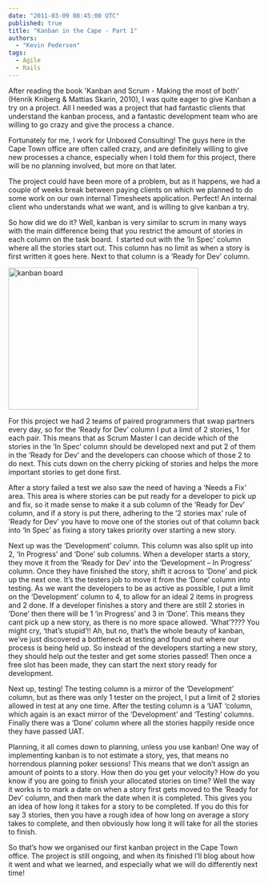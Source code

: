 ```yaml
---
date: "2011-03-09 08:45:00 UTC"
published: true
title: "Kanban in the Cape - Part 1"
authors:
  - "Kevin Pedersen"
tags:
  - Agile
  - Rails
---
```


<p>After reading the book &#39;Kanban and Scrum - Making the most of both&#39; (Henrik Kniberg &amp; Mattias Skarin, 2010), I was quite eager to give Kanban a try on a project. All I needed was a project that had fantastic clients that understand the kanban process, and a fantastic development team who are willing to go crazy and give the process a chance.</p>
<meta content="text/html;charset=UTF-8" http-equiv="Content-Type" />
<meta content="text/html;charset=UTF-8" http-equiv="Content-Type" />
<p>Fortunately for me, I work for Unboxed Consulting! The guys here in the Cape Town office are often called crazy, and are definitely willing to give new processes a chance, especially when I told them for this project, there will be no planning involved, but more on that later.</p>
<p>The project could have been more of a problem, but as it happens, we had a couple of weeks break between paying clients on which we planned to do some work on our own internal Timesheets application. Perfect! An internal client who understands what we want, and is willing to give kanban a try.</p>
<p>So how did we do it? Well, kanban is very similar to scrum in many ways with the main difference being that you restrict the amount of stories in each column on the task board.&nbsp; I started out with the &lsquo;In Spec&rsquo; column where all the stories start out. This column has no limit as when a story is first written it goes here. Next to that column is a &lsquo;Ready for Dev&rsquo; column.</p>
<meta content="text/html;charset=UTF-8" http-equiv="Content-Type" />
<meta content="text/html;charset=UTF-8" http-equiv="Content-Type" />
<p><span><img alt="kanban board" src="https://s3-eu-west-1.amazonaws.com/unboxed-web-image-uploader/6462f15f16ed194eb295f33458509a34.jpg" style="width: 380px; height: 284px; " /></span></p>
<p>For this project we had 2 teams of paired programmers that swap partners every day, so for the &lsquo;Ready for Dev&rsquo; column I put a limit of 2 stories, 1 for each pair. This means that as Scrum Master I can decide which of the stories in the &lsquo;In Spec&rsquo; column should be developed next and put 2 of them in the &lsquo;Ready for Dev&rsquo; and the developers can choose which of those 2 to do next. This cuts down on the cherry picking of stories and helps the more important stories to get done first.</p>
<meta content="text/html;charset=UTF-8" http-equiv="Content-Type" />
<p>After a story failed a test we also saw the need of having a &lsquo;Needs a Fix&rsquo; area. This area is where stories can be put ready for a developer to pick up and fix, so it made sense to make it a sub column of the &lsquo;Ready for Dev&rsquo; column, and if a story is put there, adhering to the &lsquo;2 stories max&rsquo; rule of &lsquo;Ready for Dev&rsquo; you have to move one of the stories out of that column back into &lsquo;In Spec&rsquo; as fixing a story takes priority over starting a new story.</p>
<p>Next up was the &lsquo;Development&rsquo; column. This column was also split up into 2, &lsquo;In Progress&rsquo; and &lsquo;Done&rsquo; sub columns. When a developer starts a story, they move it from the &lsquo;Ready for Dev&rsquo; into the &lsquo;Development &ndash; In Progress&rsquo; column. Once they have finished the story, shift it across to &lsquo;Done&rsquo; and pick up the next one. It&rsquo;s the testers job to move it from the &lsquo;Done&rsquo; column into testing. As we want the developers to be as active as possible, I put a limit on the &lsquo;Development&rsquo; column to 4, to allow for an ideal 2 items in progress and 2 done. If a developer finishes a story and there are still 2 stories in &lsquo;Done&rsquo; then there will be 1 &lsquo;in Progress&rsquo; and 3 in &lsquo;Done&rsquo;. This means they cant pick up a new story, as there is no more space allowed. &lsquo;What&rsquo;???? You might cry, &lsquo;that&rsquo;s stupid&rsquo;!! Ah, but no, that&rsquo;s the whole beauty of kanban, we&rsquo;ve just discovered a bottleneck at testing and found out where our process is being held up. So instead of the developers starting a new story, they should help out the tester and get some stories passed! Then once a free slot has been made, they can start the next story ready for development.</p>
<p>Next up, testing! The testing column is a mirror of the &lsquo;Development&rsquo; column, but as there was only 1 tester on the project, I put a limit of 2 stories allowed in test at any one time. After the testing column is a &lsquo;UAT &lsquo;column, which again is an exact mirror of the &lsquo;Development&rsquo; and &lsquo;Testing&rsquo; columns. Finally there was a &lsquo;Done&rsquo; column where all the stories happily reside once they have passed UAT.</p>
<p>Planning, it all comes down to planning, unless you use kanban! One way of implementing kanban is to not estimate a story, yes, that means no horrendous planning poker sessions! This means that we don&rsquo;t assign an amount of points to a story. How then do you get your velocity? How do you know if you are going to finish your allocated stories on time? Well the way it works is to mark a date on when a story first gets moved to the &lsquo;Ready for Dev&rsquo; column, and then mark the date when it is completed. This gives you an idea of how long it takes for a story to be completed. If you do this for say 3 stories, then you have a rough idea of how long on average a story takes to complete, and then obviously how long it will take for all the stories to finish.</p>
<p>So that&rsquo;s how we organised our first kanban project in the Cape Town office. The project is still ongoing, and when its finished I&rsquo;ll blog about how it went and what we learned, and especially what we will do differently next time!&nbsp;</p>

